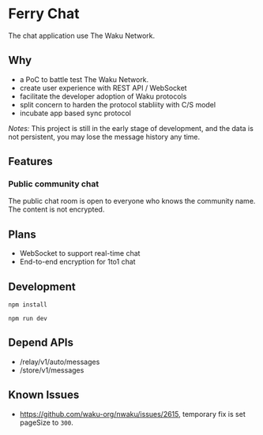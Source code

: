 # Ferry Chat

The chat application use The Waku Network.

## Why

- a PoC to battle test The Waku Network.
- create user experience with REST API / WebSocket
- facilitate the developer adoption of Waku protocols
- split concern to harden the protocol stabliity with C/S model
- incubate app based sync protocol


*Notes:* This project is still in the early stage of development, and the data is not persistent, you may lose the message history any time.


## Features

### Public community chat

The public chat room is open to everyone who knows the community name. The content is not encrypted.

## Plans

- WebSocket to support real-time chat
- End-to-end encryption for 1to1 chat


## Development

```shell
npm install

npm run dev
```

## Depend APIs

- /relay/v1/auto/messages
- /store/v1/messages

## Known Issues

- https://github.com/waku-org/nwaku/issues/2615, temporary fix is set pageSize to `300`.
